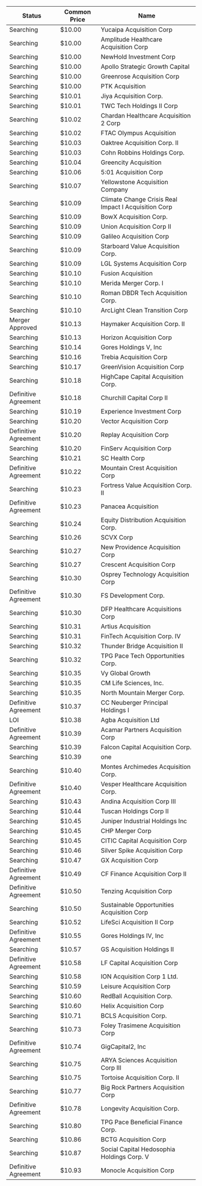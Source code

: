 Status               | Common Price  | Name                                                
-------------------- | ------------- | ----------------------------------------------------
Searching            | $10.00        | Yucaipa Acquisition Corp                            
Searching            | $10.00        | Amplitude Healthcare Acquisition Corp               
Searching            | $10.00        | NewHold Investment Corp                             
Searching            | $10.00        | Apollo Strategic Growth Capital                     
Searching            | $10.00        | Greenrose Acquisition Corp                          
Searching            | $10.00        | PTK Acquisition                                     
Searching            | $10.01        | Jiya Acquisition Corp.                              
Searching            | $10.01        | TWC Tech Holdings II Corp                           
Searching            | $10.02        | Chardan Healthcare Acquisition 2 Corp               
Searching            | $10.02        | FTAC Olympus Acquisition                            
Searching            | $10.03        | Oaktree Acquisition Corp. II                        
Searching            | $10.03        | Cohn Robbins Holdings Corp.                         
Searching            | $10.04        | Greencity Acquisition                               
Searching            | $10.06        | 5:01 Acquisition Corp                               
Searching            | $10.07        | Yellowstone Acquisition Company                     
Searching            | $10.09        | Climate Change Crisis Real Impact I Acquisition Corp
Searching            | $10.09        | BowX Acquisition Corp.                              
Searching            | $10.09        | Union Acquisition Corp II                           
Searching            | $10.09        | Galileo Acquisition Corp                            
Searching            | $10.09        | Starboard Value Acquisition Corp.                   
Searching            | $10.09        | LGL Systems Acquisition Corp                        
Searching            | $10.10        | Fusion Acquisition                                  
Searching            | $10.10        | Merida Merger Corp. I                               
Searching            | $10.10        | Roman DBDR Tech Acquisition Corp.                   
Searching            | $10.10        | ArcLight Clean Transition Corp                      
Merger Approved      | $10.13        | Haymaker Acquisition Corp. II                       
Searching            | $10.13        | Horizon Acquisition Corp                            
Searching            | $10.14        | Gores Holdings V, Inc                               
Searching            | $10.16        | Trebia Acquisition Corp                             
Searching            | $10.17        | GreenVision Acquisition Corp                        
Searching            | $10.18        | HighCape Capital Acquisition Corp.                  
Definitive Agreement | $10.18        | Churchill Capital Corp II                           
Searching            | $10.19        | Experience Investment Corp                          
Searching            | $10.20        | Vector Acquisition Corp                             
Definitive Agreement | $10.20        | Replay Acquisition Corp                             
Searching            | $10.20        | FinServ Acquisition Corp                            
Searching            | $10.21        | SC Health Corp                                      
Definitive Agreement | $10.22        | Mountain Crest Acquisition Corp                     
Searching            | $10.23        | Fortress Value Acquisition Corp. II                 
Definitive Agreement | $10.23        | Panacea Acquisition                                 
Searching            | $10.24        | Equity Distribution Acquisition Corp.               
Searching            | $10.26        | SCVX Corp                                           
Searching            | $10.27        | New Providence Acquisition Corp                     
Searching            | $10.27        | Crescent Acquisition Corp                           
Searching            | $10.30        | Osprey Technology Acquisition Corp                  
Definitive Agreement | $10.30        | FS Development Corp.                                
Searching            | $10.30        | DFP Healthcare Acquisitions Corp                    
Searching            | $10.31        | Artius Acquisition                                  
Searching            | $10.31        | FinTech Acquisition Corp. IV                        
Searching            | $10.32        | Thunder Bridge Acquisition II                       
Searching            | $10.32        | TPG Pace Tech Opportunities Corp.                   
Searching            | $10.35        | Vy Global Growth                                    
Searching            | $10.35        | CM Life Sciences, Inc.                              
Searching            | $10.35        | North Mountain Merger Corp.                         
Definitive Agreement | $10.37        | CC Neuberger Principal Holdings I                   
LOI                  | $10.38        | Agba Acquisition Ltd                                
Definitive Agreement | $10.39        | Acamar Partners Acquisition Corp                    
Searching            | $10.39        | Falcon Capital Acquisition Corp.                    
Searching            | $10.39        | one                                                 
Searching            | $10.40        | Montes Archimedes Acquisition Corp.                 
Definitive Agreement | $10.40        | Vesper Healthcare Acquisition Corp.                 
Searching            | $10.43        | Andina Acquisition Corp III                         
Searching            | $10.44        | Tuscan Holdings Corp II                             
Searching            | $10.45        | Juniper Industrial Holdings Inc                     
Searching            | $10.45        | CHP Merger Corp                                     
Searching            | $10.45        | CITIC Capital Acquisition Corp                      
Searching            | $10.46        | Silver Spike Acquisition Corp                       
Searching            | $10.47        | GX Acquisition Corp                                 
Definitive Agreement | $10.49        | CF Finance Acquisition Corp II                      
Definitive Agreement | $10.50        | Tenzing Acquisition Corp                            
Searching            | $10.50        | Sustainable Opportunities Acquisition Corp          
Searching            | $10.52        | LifeSci Acquisition II Corp                         
Definitive Agreement | $10.55        | Gores Holdings IV, Inc                              
Searching            | $10.57        | GS Acquisition Holdings II                          
Definitive Agreement | $10.58        | LF Capital Acquisition Corp                         
Searching            | $10.58        | ION Acquisition Corp 1 Ltd.                         
Searching            | $10.59        | Leisure Acquisition Corp                            
Searching            | $10.60        | RedBall Acquisition Corp.                           
Searching            | $10.60        | Helix Acquisition Corp                              
Searching            | $10.71        | BCLS Acquisition Corp.                              
Searching            | $10.73        | Foley Trasimene Acquisition Corp                    
Definitive Agreement | $10.74        | GigCapital2, Inc                                    
Searching            | $10.75        | ARYA Sciences Acquisition Corp III                  
Searching            | $10.75        | Tortoise Acquisition Corp. II                       
Searching            | $10.77        | Big Rock Partners Acquisition Corp                  
Definitive Agreement | $10.78        | Longevity Acquisition Corp.                         
Searching            | $10.80        | TPG Pace Beneficial Finance Corp.                   
Searching            | $10.86        | BCTG Acquisition Corp                               
Searching            | $10.87        | Social Capital Hedosophia Holdings Corp. V          
Definitive Agreement | $10.93        | Monocle Acquisition Corp                            
